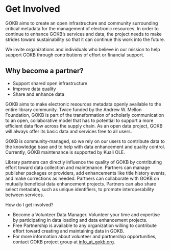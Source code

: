 # Get Involved

GOKB aims to create an open infrastructure and community surrounding
critical metadata for the management of electronic resources. In order
to continue to enhance GOKB’s services and data, the project needs to
make strides toward sustainability so that it can continue this work
into the future.

We invite organizations and individuals who believe in our mission to
help support GOKB through contributions of effort or financial support.

## Why become a partner?

- Support shared open infrastructure
- Improve data quality
- Share and enhance data

GOKB aims to make electronic resources metadata openly available to the
entire library community. Twice funded by the Andrew W. Mellon
Foundation, GOKB is part of the transformation of scholarly
communication to an open, collaborative model that has to potential to
support a more efficient data flow across the supply chain. As an open
data project, GOKB will always offer its basic data and services free to
all users.

GOKB is community-managed, so we rely on our users to contribute data to
the knowledge base and to help with data enhancement and quality
control. Currently, GOKB maintenance is supported by Kuali OLE.

Library partners can directly influence the quality of GOKB by
contributing effort toward data collection and maintenance. Partners can
manage publisher packages or providers, add enhancements like title
history events, and make corrections as needed. Partners can collaborate
with GOKB on mutually beneficial data enhancement projects. Partners can
also share select metadata, such as unique identifiers, to promote
interoperability between services.

How do I get involved?

-   Become a Volunteer Data Manager. Volunteer your time and expertise
    by participating in data loading and data enhancement projects.
-   Free Partnership is available to any organization willing to
    contribute effort toward creating and maintaining data in GOKB.
-   For more information about volunteer and partnership opportunities,
    contact GOKB project group at
    [info_at_gokb.org](mailto:info@gokb.org).
